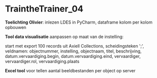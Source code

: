 # TraintheTrainer_04

**Toelichting Olivier**: inlezen LDES in PyCharm, dataframe kolom per kolom opbouwen  

**Tool data visualisatie** aanpassen op maat van de instelling:

start met export 100 records uit Axiell Collections, scheidingsteken ';', veldnamen: objectnummer, instelling, objectnaam, titel, beschrijving, datum.vervaardiging.begin, datum.vervaardiging.eind, vervaardiger, vervaardiger.rol, vervaardiging.plaats

**Excel tool** voor tellen aantal beeldbestanden per object op server
